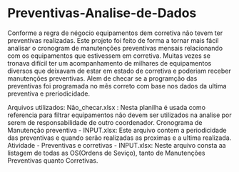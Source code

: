 # Preventivas-Analise-de-Dados

Conforme a regra de négocio equipamentos dem corretiva não tevem ter preventivas realizadas.
Este projeto foi feito de forma a tornar mais fácil analisar o cronogram de manutenções preventivas mensais relacionando com os equipamentos que estivessem em corretiva. Muitas vezes se tronava difícil ter um acompanhamento de milhares de equipamentos diversos que deixavam de estar em estado de corretiva e poderiam receber manutenções preventivas. Alem de checar se a programção das preventivas foi programada no mês correto com base nos dados da ultima preventiva e preriodicidade.

Arquivos utilizados:
Não_checar.xlsx : Nesta planilha é usada como referencia para filtrar equipamentos não devem ser utilizados na analise por serem de responsabilidade de outro coordenador.
Cronograma de Manutenção preventiva - INPUT.xlsx: Este arquivo contem a periodicidade das preventivas e quando serão realizadas as proximas e a ultima realizada.
Atividade  - Preventivas e corretivas - INPUT.xlsx: Neste arquivo consta aa listagem de todas as OS(Ordens de Seviço), tanto de Manutenções Preventivas quanto Corretivas.


